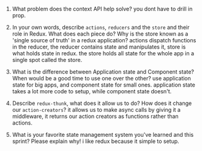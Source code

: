 1. What problem does the context API help solve?
you dont have to drill in prop.


1. In your own words, describe `actions`, `reducers` and the `store` and their role in Redux. What does each piece do? Why is the store known as a 'single source of truth' in a redux application?
actions dispatch functions in the reducer, the reducer contains state and manipulates it, store is what holds state in redux. the store holds all state for the whole app in a single spot called the store.


1. What is the difference between Application state and Component state? When would be a good time to use one over the other?
use application state for big apps, and component state for small ones.
application state takes a lot more code to setup, while component state doesn't.

1. Describe `redux-thunk`, what does it allow us to do? How does it change our `action-creators`?
it allows us to make async calls by giving it a middleware, it returns our action creators as functions rather than actions.

1. What is your favorite state management system you've learned and this sprint? Please explain why!
 i like redux because it simple to setup.